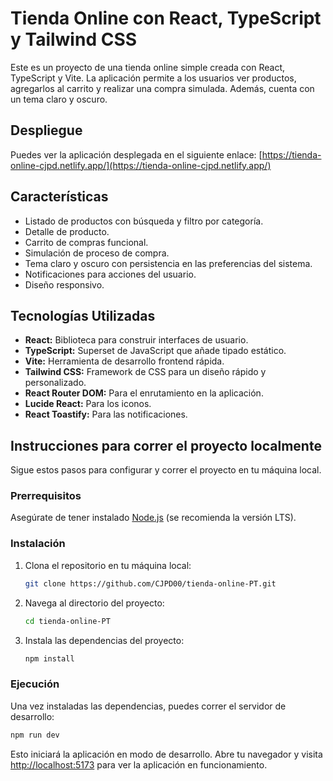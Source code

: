 # Tienda Online con React, TypeScript y Tailwind CSS

Este es un proyecto de una tienda online simple creada con React, TypeScript y Vite. La aplicación permite a los usuarios ver productos, agregarlos al carrito y realizar una compra simulada. Además, cuenta con un tema claro y oscuro.

## Despliegue

Puedes ver la aplicación desplegada en el siguiente enlace:
[https://tienda-online-cjpd.netlify.app/](https://tienda-online-cjpd.netlify.app/)

## Características

- Listado de productos con búsqueda y filtro por categoría.
- Detalle de producto.
- Carrito de compras funcional.
- Simulación de proceso de compra.
- Tema claro y oscuro con persistencia en las preferencias del sistema.
- Notificaciones para acciones del usuario.
- Diseño responsivo.

## Tecnologías Utilizadas

- **React:** Biblioteca para construir interfaces de usuario.
- **TypeScript:** Superset de JavaScript que añade tipado estático.
- **Vite:** Herramienta de desarrollo frontend rápida.
- **Tailwind CSS:** Framework de CSS para un diseño rápido y personalizado.
- **React Router DOM:** Para el enrutamiento en la aplicación.
- **Lucide React:** Para los iconos.
- **React Toastify:** Para las notificaciones.

## Instrucciones para correr el proyecto localmente

Sigue estos pasos para configurar y correr el proyecto en tu máquina local.

### Prerrequisitos

Asegúrate de tener instalado [Node.js](https://nodejs.org/) (se recomienda la versión LTS).

### Instalación

1.  Clona el repositorio en tu máquina local:
    ```bash
    git clone https://github.com/CJPD00/tienda-online-PT.git
    ```

2.  Navega al directorio del proyecto:
    ```bash
    cd tienda-online-PT
    ```

3.  Instala las dependencias del proyecto:
    ```bash
    npm install
    ```

### Ejecución

Una vez instaladas las dependencias, puedes correr el servidor de desarrollo:

```bash
npm run dev
```

Esto iniciará la aplicación en modo de desarrollo. Abre tu navegador y visita [http://localhost:5173](http://localhost:5173) para ver la aplicación en funcionamiento.
